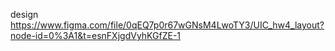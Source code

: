 design
https://www.figma.com/file/0qEQ7p0r67wGNsM4LwoTY3/UIC_hw4_layout?node-id=0%3A1&t=esnFXjgdVyhKGfZE-1
